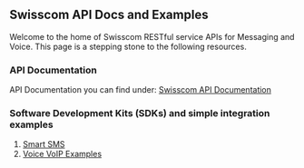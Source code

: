 ## Swisscom API Docs and Examples

Welcome to the home of Swisscom RESTful service APIs for Messaging and Voice. This page is a stepping stone to the following resources.

### API Documentation

API Documentation you can find under: <a href="https://github.com/swisscom-api/doc/wiki" target="_blank">Swisscom API Documentation</a>

### Software Development Kits (SDKs) and simple integration examples 

1. [Smart SMS](examples/messages/smartSms.md)
2. [Voice VoIP Examples](examples/voice/voip/voice_voip_v1.md)